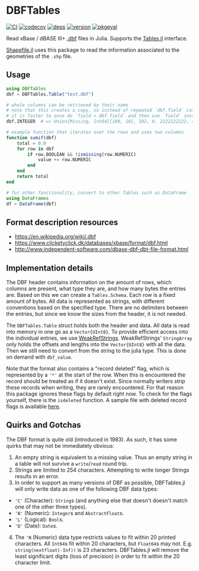 # DBFTables

[![CI](https://github.com/JuliaData/DBFTables.jl/workflows/CI/badge.svg)](https://github.com/JuliaData/DBFTables.jl/actions?query=workflow%3ACI)
[![codecov](https://codecov.io/gh/JuliaData/DBFTables.jl/branch/main/graph/badge.svg)](https://codecov.io/gh/JuliaData/DBFTables.jl)
[![deps](https://juliahub.com/docs/DBFTables/deps.svg)](https://juliahub.com/ui/Packages/DBFTables/P7Qdk?t=2)
[![version](https://juliahub.com/docs/DBFTables/version.svg)](https://juliahub.com/ui/Packages/DBFTables/P7Qdk)
[![pkgeval](https://juliahub.com/docs/DBFTables/pkgeval.svg)](https://juliahub.com/ui/Packages/DBFTables/P7Qdk)

Read xBase / dBASE III+ [.dbf](https://en.wikipedia.org/wiki/.dbf) files in Julia. Supports the [Tables.jl](https://github.com/JuliaData/Tables.jl) interface.

[Shapefile.jl](https://github.com/JuliaGeo/Shapefile.jl) uses this package to read the information associated to the geometries of the `.shp` file.

## Usage

```julia
using DBFTables
dbf = DBFTables.Table("test.dbf")

# whole columns can be retrieved by their name
# note that this creates a copy, so instead of repeated `dbf.field` calls,
# it is faster to once do `field = dbf.field` and then use `field` instead
dbf.INTEGER  # => Union{Missing, Int64}[100, 101, 102, 0, 2222222222, 4444444444, missing]

# example function that iterates over the rows and uses two columns
function sumif(dbf)
    total = 0.0
    for row in dbf
        if row.BOOLEAN && !ismissing(row.NUMERIC)
            value += row.NUMERIC
        end
    end
    return total
end

# for other functionality, convert to other Tables such as DataFrame
using DataFrames
df = DataFrame(dbf)
```

## Format description resources
- https://en.wikipedia.org/wiki/.dbf
- https://www.clicketyclick.dk/databases/xbase/format/dbf.html
- http://www.independent-software.com/dbase-dbf-dbt-file-format.html

## Implementation details

The DBF header contains information on the amount of rows, which columns are present, what type they are, and how many bytes the entries are. Based on this we can create a `Tables.Schema`. Each row is a fixed amount of bytes. All data is represented as strings, with different conventions based on the specified type. There are no delimiters between the entries, but since we know the sizes from the header, it is not needed.

The `DBFTables.Table` struct holds both the header and data. All data is read into memory in one go as a `Vector{UInt8}`. To provide efficient access into the individual entries, we use [WeakRefStrings](https://github.com/JuliaData/WeakRefStrings.jl/). WeakRefStrings' `StringArray` only holds the offsets and lengths into the `Vector{UInt8}` with all the data. Then we still need to convert from the string to the julia type. This is done on demand with `dbf_value`.

Note that the format also contains a "record deleted" flag, which is represented by a `'*'` at the start of the row. When this is encountered the record should be treated as if it doesn't exist. Since normally writers strip these records when writing, they are rarely encountered. For that reason this package ignores these flags by default right now. To check for the flags yourself, there is the `isdeleted` function. A sample file with deleted record flags is available [here](https://issues.qgis.org/issues/11007#note-30).


## Quirks and Gotchas

The DBF format is quite old (introduced in 1983).  As such, it has some quirks that may not be immediately obvious:

1. An empty string is equivalent to a missing value.  Thus an empty string in a table will not survive a `write`/`read` round trip.
2. Strings are limited to 254 characters.  Attempting to write longer Strings results in an error.
3. In order to support as many versions of DBF as possible, DBFTables.jl will only write data as one of the following DBF data types:
  - `'C'` (Character): `String`s (and anything else that doesn't doesn't match one of the other three types).
  - `'N'` (Numeric): `Integer`s and `AbstractFloat`s.
  - `'L'` (Logical): `Bool`s.
  - `'D'` (Date): `Date`s.
4. The `'N` (Numeric) data type restricts values to fit within 20 printed characters.  All `Int64`s fit within 20 characters, but `Float64`s may not.  E.g. `string(nextfloat(-Inf))` is 23 characters.  DBFTables.jl will remove the least significant digits (loss of precision) in order to fit within the 20 character limit.
